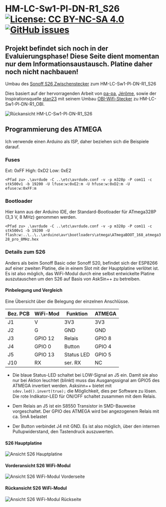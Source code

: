 # HM-LC-Sw1-Pl-DN-R1_S26     [![License: CC BY-NC-SA 4.0](https://img.shields.io/badge/License-CC%20BY--NC--SA%204.0-lightgrey.svg)](https://creativecommons.org/licenses/by-nc-sa/4.0/)     [![GitHub issues](https://img.shields.io/github/issues/der-pw/HM-LC-Sw1-Pl-DN-R1_S26.svg)](https://github.com/der-pw/HM-LC-Sw1-Pl-DN-R1_S26/issues)

## Projekt befindet sich noch in der Evaluierungsphase! Diese Seite dient momentan nur dem Informationsaustausch. Platine daher noch nicht nachbauen!

Umbau des [Sonoff S26 Zwischenstecker](https://www.itead.cc/sonoff-s26-wifi-smart-plug.html) zum HM-LC-Sw1-Pl-DN-R1_S26

Dies basiert auf der hervorragenden Arbeit von [pa-pa](https://github.com/pa-pa/AskSinPP),  [Jérôme](https://github.com/jp112sdl/Beispiel_AskSinPP), sowie der Inspirationsquelle [stan23](https://github.com/stan23) mit seinem Umbau [OBI-Wifi-Stecker](https://github.com/stan23/HM-LC-Sw1-Pl-DN-R1_OBI) zu HM-LC-Sw1-Pl-DN-R1_OBI.

![Rückansicht HM-LC-Sw1-Pl-DN-R1_S26](https://github.com/der-pw/HM-LC-Sw1-Pl-DN-R1_S26/raw/master/img/PCB_3D_back.jpg "Rückansicht HM-LC-Sw1-Pl-DN-R1_S26")

## Programmierung des ATMEGA
Ich verwende einen Arduino als ISP, daher beziehen sich die Beispiele darauf.

### Fuses
Ext: 0xFF High: 0xD2 Low: 0xE2

`<Pfad zu> .\avrdude -C ..\etc\avrdude.conf -v -p m328p -P com11 -c stk500v1 -b 19200 -U lfuse:w:0xE2:m -U hfuse:w:0xD2:m -U efuse:w:0xFF:m`

### Bootloader
Hier kann aus der Arduino IDE, der Standard-Bootloader für ATmega328P (3,3 V, 8 MHz) genommen werden.

`<Pfad zu> .\avrdude -C ..\etc\avrdude.conf -v -p m328p -P com11 -c stk500v1 -b 19200 -U flash:w:..\..\..\arduino\avr\bootloaders\atmega\ATmegaBOOT_168_atmega328_pro_8MHz.hex`

### Details zum S26
 
 Anders als beim Sonoff Basic oder Sonoff S20, befindet sich der ESP8266 auf einer zweiten Platine, die in einem Slot mit der Hauptplatine verlötet ist.
 Es ist also möglich, das WiFi-Modul durch eine selbst entwickelte Platine auszutauschen um den S26 auf Basis von AskSin++ zu betreiben.
 
 #### Pinbelegung und Vergleich
 
Eine Übersicht über die Belegung der einzelnen Anschlüsse.
 
 Bez. PCB | WiFi-Mod  | Funktion    | ATMEGA 
----------|-----------|-------------|--------
 J1       | V         | 3V3         | 3V3
 J2       | G         | GND         | GND
 J3       | GPIO 12   | Relais      | GPIO 8
 J4       | GPIO 0    | Button      | GPIO 4
 J5       | GPIO 13   | Status LED  | GPIO 5
 J10      | RX        | ser. RX     | NC
 
- Die blaue Status-LED schaltet bei LOW-Signal an J5 ein. Damit sie also nur bei Aktion leuchtet (blinkt) muss das Ausgangssignal am GPIO5 des ATMEGA invertiert werden. Asksinn++ bietet mit `sdev.led().invert(true);` die Möglichkeit, dies per Software zu lösen.
Die rote Indikator-LED für ON/OFF schaltet zusammen mit dem Relais.

- Dem Relais an J5 ist ein S8550 Transistor in SMD-Bauweise vorgeschaltet. Der GPIO des ATMEGA wird bei angezogenem Relais mit ca. 5mA belastet

- Der Button verbindet J4 mit GND. Es ist also möglich, über den internen Pullupwiderstand, den Tastendruck auszuwerten.

#### S26 Hauptplatine
![Ansicht S26 Hauptplatine](https://github.com/der-pw/HM-LC-Sw1-Pl-DN-R1_S26/raw/master/img/S26_main.jpg "Ansicht S26 Hauptplatine")

#### Vorderansicht S26 WiFi-Modul 
![Ansicht S26 WiFi-Modul Vorderseite](https://raw.githubusercontent.com/der-pw/HM-LC-Sw1-Pl-DN-R1_S26/master/img/S26_wifi_front.jpg "Ansicht S26 WiFi-Modul Vorderseite")

#### Rückansicht S26 WiFi-Modul 
![Ansicht S26 WiFi-Modul Rückseite](https://raw.githubusercontent.com/der-pw/HM-LC-Sw1-Pl-DN-R1_S26/master/img/S26_wifi_back.jpg "Ansicht S26 WiFi-Modul Rückseite")
